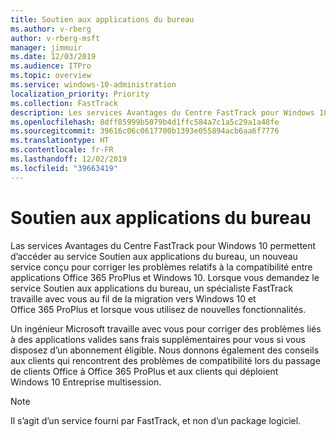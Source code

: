 ```yaml
---
title: Soutien aux applications du bureau
ms.author: v-rberg
author: v-rberg-msft
manager: jimmuir
ms.date: 12/03/2019
ms.audience: ITPro
ms.topic: overview
ms.service: windows-10-administration
localization_priority: Priority
ms.collection: FastTrack
description: Les services Avantages du Centre FastTrack pour Windows 10 permettent d’accéder au service Soutien aux applications du bureau, un service conçu pour corriger les problèmes relatifs à la compatibilité entre applications Office 365 ProPlus et Windows 10.
ms.openlocfilehash: 8dff85999b5079b4d1ffc584a7c1a5c29a1a48fe
ms.sourcegitcommit: 39616c06c0617700b1393e055894acb6aa6f7776
ms.translationtype: HT
ms.contentlocale: fr-FR
ms.lasthandoff: 12/02/2019
ms.locfileid: "39663419"
---
```

# <a name="desktop-app-assure"></a>Soutien aux applications du bureau

Las services Avantages du Centre FastTrack pour Windows 10 permettent d’accéder au service Soutien aux applications du bureau, un nouveau service conçu pour corriger les problèmes relatifs à la compatibilité entre applications Office 365 ProPlus et Windows 10. Lorsque vous demandez le service Soutien aux applications du bureau, un spécialiste FastTrack travaille avec vous au fil de la migration vers Windows 10 et Office 365 ProPlus et lorsque vous utilisez de nouvelles fonctionnalités. 

Un ingénieur Microsoft travaille avec vous pour corriger des problèmes liés à des applications valides sans frais supplémentaires pour vous si vous disposez d’un abonnement éligible. Nous donnons également des conseils aux clients qui rencontrent des problèmes de compatibilité lors du passage de clients Office à Office 365 ProPlus et aux clients qui déploient Windows 10 Entreprise multisession. 

  > [!NOTE]
> Il s’agit d’un service fourni par FastTrack, et non d’un package logiciel.

    

 
